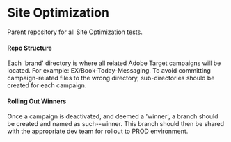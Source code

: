 # Site Optimization
Parent repository for all Site Optimization tests.

<h4>Repo Structure</h4>
Each 'brand' directory is where all related Adobe Target campaigns will be located. For example: EX/Book-Today-Messaging. To avoid committing campaign-related files to the wrong directory, sub-directories should be created for each campaign.

<h4>Rolling Out Winners</h4>
Once a campaign is deactivated, and deemed a 'winner', a branch should be created and named as such--winner. This branch should then be shared with the appropriate dev team for rollout to PROD environment.
